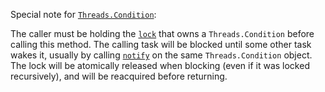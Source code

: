 Special note for [`Threads.Condition`](@ref):

The caller must be holding the [`lock`](@ref) that owns a `Threads.Condition` before calling this method. The calling task will be blocked until some other task wakes it, usually by calling [`notify`](@ref) on the same `Threads.Condition` object. The lock will be atomically released when blocking (even if it was locked recursively), and will be reacquired before returning.
